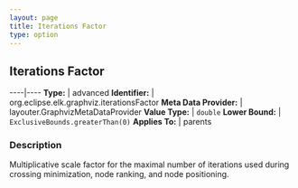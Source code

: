 ```yaml
---
layout: page
title: Iterations Factor
type: option
---
```

## Iterations Factor

----|----
**Type:** | advanced
**Identifier:** | org.eclipse.elk.graphviz.iterationsFactor
**Meta Data Provider:** | layouter.GraphvizMetaDataProvider
**Value Type:** | `double`
**Lower Bound:** | `ExclusiveBounds.greaterThan(0)`
**Applies To:** | parents


### Description
Multiplicative scale factor for the maximal number of iterations used during crossing minimization, node ranking, and node positioning.

